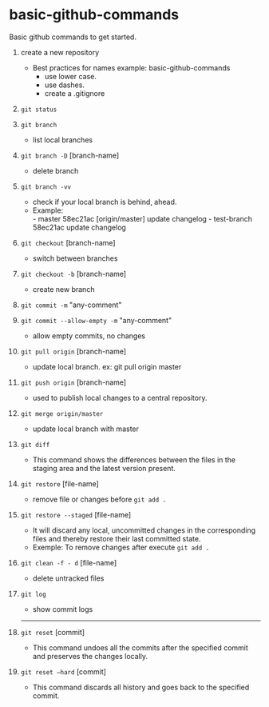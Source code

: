 # basic-github-commands
Basic github commands to get started.

1. create a new repository
    - Best practices for names example: ​​basic-github-commands
        * use lower case.
        * use dashes.
        * create a .gitignore

2. `git status`  

2. `git branch`
    * list local branches

2. `git branch -D` [branch-name]
    * delete branch

1. `git branch -vv`
    * check if your local branch is behind, ahead. 
    * Example:   
            - master       58ec21ac [origin/master] update changelog
            - test-branch  58ec21ac update changelog

2. `git checkout` [branch-name]
    * switch between branches

2. `git checkout -b` [branch-name]
    * create new branch 

2. `git commit -m` "any-comment"

1. `git commit --allow-empty -m` "any-comment"
    * allow empty commits, no changes

2. `git pull origin` [branch-name]
    * update local branch. ex: git pull origin master

2. `git push origin` [branch-name]
    * used to publish local changes to a central repository.

1. `git merge origin/master`
    * update local branch with master   

2. `git diff`
    * This command shows the differences between the files in the staging area and the latest version present.

3. `git restore` [file-name]
    * remove file or changes before `git add .`  

3. `git restore --staged` [file-name]
    * It will discard any local, uncommitted changes in the corresponding files and thereby restore their last committed state. 
    * Exemple: To remove changes after execute `git add .`  

2. `git clean -f - d` [file-name]     
    * delete untracked files

1. `git log`
    * show commit logs 

    ------ 

4. `git reset` [commit]
    * This command undoes all the commits after the specified commit and preserves the changes locally.

5. `git reset –hard` [commit]    
    * This command discards all history and goes back to the specified commit.
